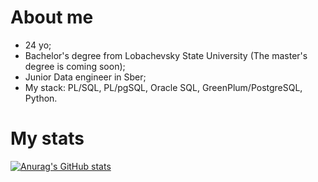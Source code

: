 # About me

* 24 yo;
* Bachelor's degree from Lobachevsky State University (The master's degree is coming soon);
* Junior Data engineer in Sber;
* My stack: PL/SQL, PL/pgSQL, Oracle SQL, GreenPlum/PostgreSQL, Python.

# My stats
[![Anurag's GitHub stats](https://github-readme-stats.vercel.app/api?username=kuznetsov-ns)](https://github.com/anuraghazra/github-readme-stats)

